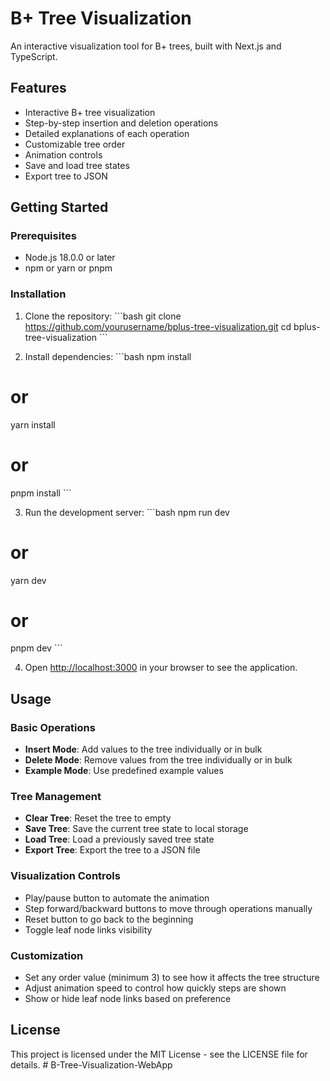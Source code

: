 # B+ Tree Visualization

An interactive visualization tool for B+ trees, built with Next.js and TypeScript.

## Features

- Interactive B+ tree visualization
- Step-by-step insertion and deletion operations
- Detailed explanations of each operation
- Customizable tree order
- Animation controls
- Save and load tree states
- Export tree to JSON

## Getting Started

### Prerequisites

- Node.js 18.0.0 or later
- npm or yarn or pnpm

### Installation

1. Clone the repository:
\`\`\`bash
git clone https://github.com/yourusername/bplus-tree-visualization.git
cd bplus-tree-visualization
\`\`\`

2. Install dependencies:
\`\`\`bash
npm install
# or
yarn install
# or
pnpm install
\`\`\`

3. Run the development server:
\`\`\`bash
npm run dev
# or
yarn dev
# or
pnpm dev
\`\`\`

4. Open [http://localhost:3000](http://localhost:3000) in your browser to see the application.

## Usage

### Basic Operations

- **Insert Mode**: Add values to the tree individually or in bulk
- **Delete Mode**: Remove values from the tree individually or in bulk
- **Example Mode**: Use predefined example values

### Tree Management

- **Clear Tree**: Reset the tree to empty
- **Save Tree**: Save the current tree state to local storage
- **Load Tree**: Load a previously saved tree state
- **Export Tree**: Export the tree to a JSON file

### Visualization Controls

- Play/pause button to automate the animation
- Step forward/backward buttons to move through operations manually
- Reset button to go back to the beginning
- Toggle leaf node links visibility

### Customization

- Set any order value (minimum 3) to see how it affects the tree structure
- Adjust animation speed to control how quickly steps are shown
- Show or hide leaf node links based on preference

## License

This project is licensed under the MIT License - see the LICENSE file for details.
#   B - T r e e - V i s u a l i z a t i o n - W e b A p p  
 